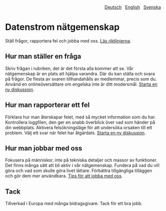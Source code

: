 <p align="right"><a href="README-de.md">Deutsch</a> &nbsp; <a href="README.md">English</a> &nbsp; <a href="README-sv.md">Svenska</a></p>

# Datenstrom nätgemenskap

Ställ frågor, rapportera fel och jobba med oss. [Läs riktlinjerna](https://datenstrom.se/sv/yellow/help/contributing-guidelines).

## Hur man ställer en fråga

Skriv frågan i rubriken, det är det första alla kommer att se. Vår nätgemenskap är en plats att hjälpa varandra. Där du kan ställa och svara på frågor. De flesta av svaren tillhandahålls av medlemmar, precis som du. Använd en onlineöversättare om engelska inte är ditt modersmål. [Starta en ny diskussion](https://github.com/datenstrom/community/discussions/categories/ask-a-question).

## Hur man rapporterar ett fel

Förklara hur man återskapar felet, med så mycket information som du har. Kontrollera loggfilen, den ger en snabb överblick över vad som händer på din webbplats. Aktivera felsökningsläge för att undersöka orsaken till ett problem. Välj ett svar när felet har åtgärdats. [Starta en ny diskussion](https://github.com/datenstrom/community/discussions/categories/report-a-bug).

## Hur man jobbar med oss

Fokusera på människor, inte på tekniska detaljer och massor av funktioner. Det finns många sätt att bli aktiv i vår nätgemenskap. Fundera på vad du vill göra och vad som skulle göra livet lättare. Förbättra tillgängliga tilläggen och gör dem mer användbara. [Tips för att jobba med oss](https://github.com/datenstrom/community/discussions/760).

## Tack

Tillverkad i Europa med många bidragsgivare. Tack för ett bra jobb.
